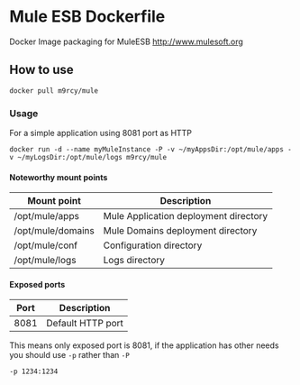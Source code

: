 # Mule ESB Dockerfile
Docker Image packaging for MuleESB http://www.mulesoft.org


## How to use
```
docker pull m9rcy/mule
```

### Usage

For a simple application using 8081 port as HTTP

```
docker run -d --name myMuleInstance -P -v ~/myAppsDir:/opt/mule/apps -v ~/myLogsDir:/opt/mule/logs m9rcy/mule
```

#### Noteworthy mount points

| Mount point       | Description                                                     |
|------------------ |-----------------------------------------------------------------|
|/opt/mule/apps     | Mule Application deployment directory                           |
|/opt/mule/domains  | Mule Domains deployment directory                               |
|/opt/mule/conf     | Configuration directory                                         |
|/opt/mule/logs     | Logs directory                                                  |


#### Exposed ports

| Port | Description                                                     |
|----- |-----------------------------------------------------------------|
| 8081 | Default HTTP port                                               |


This means only exposed port is 8081, if the application has other needs you should use `-p` rather than `-P` 

```
-p 1234:1234
````
